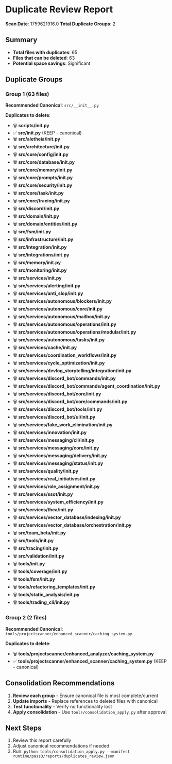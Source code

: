 # Duplicate Review Report

**Scan Date**: 1759621916.0
**Total Duplicate Groups**: 2

## Summary
- **Total files with duplicates**: 65
- **Files that can be deleted**: 63
- **Potential space savings**: Significant

## Duplicate Groups

### Group 1 (63 files)

**Recommended Canonical**: `src/__init__.py`

**Duplicates to delete**:
- 🗑️ **scripts/__init__.py**
- ✅ **src/__init__.py** (KEEP - canonical)
- 🗑️ **src/aletheia/__init__.py**
- 🗑️ **src/architecture/__init__.py**
- 🗑️ **src/core/config/__init__.py**
- 🗑️ **src/core/database/__init__.py**
- 🗑️ **src/core/memory/__init__.py**
- 🗑️ **src/core/prompts/__init__.py**
- 🗑️ **src/core/security/__init__.py**
- 🗑️ **src/core/task/__init__.py**
- 🗑️ **src/core/tracing/__init__.py**
- 🗑️ **src/discord/__init__.py**
- 🗑️ **src/domain/__init__.py**
- 🗑️ **src/domain/entities/__init__.py**
- 🗑️ **src/fsm/__init__.py**
- 🗑️ **src/infrastructure/__init__.py**
- 🗑️ **src/integration/__init__.py**
- 🗑️ **src/integrations/__init__.py**
- 🗑️ **src/memory/__init__.py**
- 🗑️ **src/monitoring/__init__.py**
- 🗑️ **src/services/__init__.py**
- 🗑️ **src/services/alerting/__init__.py**
- 🗑️ **src/services/anti_slop/__init__.py**
- 🗑️ **src/services/autonomous/blockers/__init__.py**
- 🗑️ **src/services/autonomous/core/__init__.py**
- 🗑️ **src/services/autonomous/mailbox/__init__.py**
- 🗑️ **src/services/autonomous/operations/__init__.py**
- 🗑️ **src/services/autonomous/operations/modular/__init__.py**
- 🗑️ **src/services/autonomous/tasks/__init__.py**
- 🗑️ **src/services/cache/__init__.py**
- 🗑️ **src/services/coordination_workflows/__init__.py**
- 🗑️ **src/services/cycle_optimization/__init__.py**
- 🗑️ **src/services/devlog_storytelling/integration/__init__.py**
- 🗑️ **src/services/discord_bot/commands/__init__.py**
- 🗑️ **src/services/discord_bot/commands/agent_coordination/__init__.py**
- 🗑️ **src/services/discord_bot/core/__init__.py**
- 🗑️ **src/services/discord_bot/core/commands/__init__.py**
- 🗑️ **src/services/discord_bot/tools/__init__.py**
- 🗑️ **src/services/discord_bot/ui/__init__.py**
- 🗑️ **src/services/fake_work_elimination/__init__.py**
- 🗑️ **src/services/innovation/__init__.py**
- 🗑️ **src/services/messaging/cli/__init__.py**
- 🗑️ **src/services/messaging/core/__init__.py**
- 🗑️ **src/services/messaging/delivery/__init__.py**
- 🗑️ **src/services/messaging/status/__init__.py**
- 🗑️ **src/services/quality/__init__.py**
- 🗑️ **src/services/real_initiatives/__init__.py**
- 🗑️ **src/services/role_assignment/__init__.py**
- 🗑️ **src/services/ssot/__init__.py**
- 🗑️ **src/services/system_efficiency/__init__.py**
- 🗑️ **src/services/thea/__init__.py**
- 🗑️ **src/services/vector_database/indexing/__init__.py**
- 🗑️ **src/services/vector_database/orchestration/__init__.py**
- 🗑️ **src/team_beta/__init__.py**
- 🗑️ **src/tools/__init__.py**
- 🗑️ **src/tracing/__init__.py**
- 🗑️ **src/validation/__init__.py**
- 🗑️ **tools/__init__.py**
- 🗑️ **tools/coverage/__init__.py**
- 🗑️ **tools/fsm/__init__.py**
- 🗑️ **tools/refactoring_templates/__init__.py**
- 🗑️ **tools/static_analysis/__init__.py**
- 🗑️ **tools/trading_cli/__init__.py**

### Group 2 (2 files)

**Recommended Canonical**: `tools/projectscanner/enhanced_scanner/caching_system.py`

**Duplicates to delete**:
- 🗑️ **tools/projectscanner/enhanced_analyzer/caching_system.py**
- ✅ **tools/projectscanner/enhanced_scanner/caching_system.py** (KEEP - canonical)

## Consolidation Recommendations

1. **Review each group** - Ensure canonical file is most complete/current
2. **Update imports** - Replace references to deleted files with canonical
3. **Test functionality** - Verify no functionality lost
4. **Apply consolidation** - Use `tools/consolidation_apply.py` after approval

## Next Steps

1. Review this report carefully
2. Adjust canonical recommendations if needed
3. Run: `python tools/consolidation_apply.py --manifest runtime/pass3/reports/duplicates_review.json`
